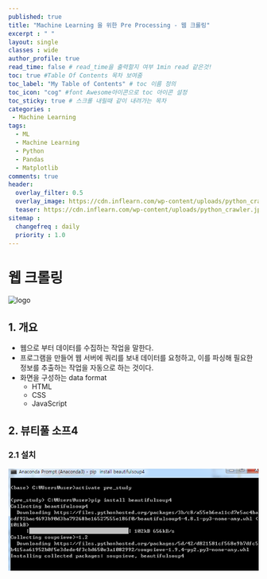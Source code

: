 ```yaml
---
published: true
title: "Machine Learning 을 위한 Pre Processing - 웹 크롤링"
excerpt : " "
layout: single
classes : wide
author_profile: true
read_time: false # read_time을 출력할지 여부 1min read 같은것!
toc: true #Table Of Contents 목차 보여줌
toc_label: "My Table of Contents" # toc 이름 정의
toc_icon: "cog" #font Awesome아이콘으로 toc 아이콘 설정
toc_sticky: true # 스크롤 내릴때 같이 내려가는 목차
categories :
 - Machine Learning
tags: 
  - ML
  - Machine Learning
  - Python
  - Pandas
  - Matplotlib
comments: true
header:
  overlay_filter: 0.5
  overlay_image: https://cdn.inflearn.com/wp-content/uploads/python_crawler.jpg
  teaser: https://cdn.inflearn.com/wp-content/uploads/python_crawler.jpg
sitemap :
  changefreq : daily
  priority : 1.0
---
```


# 웹 크롤링

![logo](https://cdn.inflearn.com/wp-content/uploads/python_crawler.jpg)

## 1. 개요

- 웹으로 부터 데이터를 수집하는 작업을 말한다.
- 프로그램을 만들어 웹 서버에 쿼리를 보내 데이터를 요청하고, 이를 파싱해 필요한 정보를 추출하는 작업을 자동으로 하는 것이다.
- 화면을 구성하는 data format
  - HTML
  - CSS
  - JavaScript

## 2. 뷰티풀 소프4

### 2.1 설치

![](/assets/images/2019-11-01-13-22-37.png)

### 

